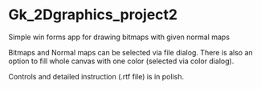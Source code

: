 # Gk_2Dgraphics_project2
Simple win forms app for drawing bitmaps with given normal maps

Bitmaps and Normal maps can be selected via file dialog. There is also an option to fill whole canvas with one color (selected via color dialog).

Controls and detailed instruction (.rtf file) is in polish.
